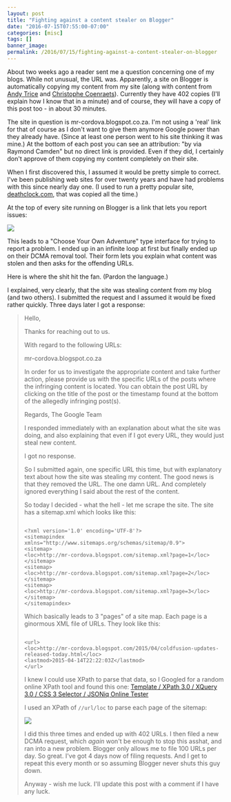 ```yaml
---
layout: post
title: "Fighting against a content stealer on Blogger"
date: "2016-07-15T07:55:00-07:00"
categories: [misc]
tags: []
banner_image: 
permalink: /2016/07/15/fighting-against-a-content-stealer-on-blogger
---
```


About two weeks ago a reader sent me a question concerning one of my blogs. While not unusual, the URL was. Apparently, a site on Blogger is automatically copying my content from my site (along with content from <a href="http://www.tricedesigns.com/">Andy Trice</a> and <a href="http://coenraets.org/blog/">Christophe Coenraets</a>). Currently they have 402 copies (I'll explain how I know that in a minute) and of course, they will have a copy of this post too - in about 30 minutes.

The site in question is mr-cordova.blogspot.co.za. I'm not using a 'real' link for that of course as I don't want to give them anymore Google power than they already have. (Since at least one person went to his site thinking it was mine.) At the bottom of each post you can see an attribution: "by via Raymond Camden" but no direct link is provided. Even if they did, I certainly don't approve of them copying my content completely on their site. 

When I first discovered this, I assumed it would be pretty simple to correct. I've been publishing web sites for over twenty years and have had problems with this since nearly day one. (I used to run a pretty popular site, [deathclock.com](http://www.deathclock.com), that was copied all the time.) 

At the top of every site running on Blogger is a link that lets you report issues:

<img src="https://static.raymondcamden.com/images/2016/07/steal1.jpg" class="imgborder">

This leads to a "Choose Your Own Adventure" type interface for trying to report a problem. I ended up in an infinite loop at first but finally ended up on their DCMA removal tool. Their form lets you explain what content was stolen and then asks for the offending URLs. 

Here is where the shit hit the fan. (Pardon the language.)

I explained, very clearly, that the site was stealing content from my blog (and two others). I submitted the request and I assumed it would be fixed rather quickly. Three days later I got a response:

<blockquote>
Hello,

Thanks for reaching out to us.

With regard to the following URLs:

mr-cordova.blogspot.co.za


In order for us to investigate the appropriate content and take further action, please provide us with the specific URLs of the posts where the infringing content is located. You can obtain the post URL by clicking on the title of the post or the timestamp found at the bottom of the allegedly infringing post(s).


Regards,
The Google Team
</blockqoute>

I responded immediately with an explanation about what the site was doing, and also explaining that even if I got every URL, they would just steal new content. 

I got no response.

So I submitted again, one specific URL this time, but with explanatory text about how the site was stealing my content. The good news is that they removed the URL. The one damn URL. And completely ignored everything I said about the rest of the content.

So today I decided - what the hell - let me scrape the site. The site has a sitemap.xml which looks like this:

<pre><code class="language-markup">
&lt;?xml version='1.0' encoding='UTF-8'?&gt;
&lt;sitemapindex xmlns=&quot;http://www.sitemaps.org/schemas/sitemap/0.9&quot;&gt;
&lt;sitemap&gt;
&lt;loc&gt;http://mr-cordova.blogspot.com/sitemap.xml?page=1&lt;/loc&gt;
&lt;/sitemap&gt;
&lt;sitemap&gt;
&lt;loc&gt;http://mr-cordova.blogspot.com/sitemap.xml?page=2&lt;/loc&gt;
&lt;/sitemap&gt;
&lt;sitemap&gt;
&lt;loc&gt;http://mr-cordova.blogspot.com/sitemap.xml?page=3&lt;/loc&gt;
&lt;/sitemap&gt;
&lt;/sitemapindex&gt;
</code></pre>

Which basically leads to 3 "pages" of a site map. Each page is a ginormous XML file of URLs. They look like this:

<pre><code class="language-markup">
&lt;url&gt;
&lt;loc&gt;http://mr-cordova.blogspot.com/2015/04/coldfusion-updates-released-today.html&lt;/loc&gt;
&lt;lastmod&gt;2015-04-14T22:22:03Z&lt;/lastmod&gt;
&lt;/url&gt;
</code></pre>

I knew I could use XPath to parse that data, so I Googled for a random online XPath tool and found this one: <a href="http://videlibri.sourceforge.net/cgi-bin/xidelcgi">Template / XPath 3.0 / XQuery 3.0 / CSS 3 Selector / JSONiq Online Tester</a>

I used an XPath of <code>//url/loc</code> to parse each page of the sitemap:

<img src="https://static.raymondcamden.com/images/2016/07/steal2.jpg" class="imgborder">

I did this three times and ended up with 402 URLs. I then filed a new DCMA request, which *again* won't be enough to stop this asshat, and ran into a new problem. Blogger only allows me to file 100 URLs per day. So great. I've got 4 days now of filing requests. And I get to repeat this every month or so assuming Blogger never shuts this guy down. 

Anyway - wish me luck. I'll update this post with a comment if I have any luck.